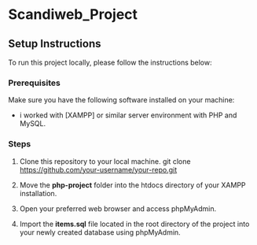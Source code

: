 # Scandiweb_Project

## Setup Instructions

To run this project locally, please follow the instructions below:

### Prerequisites

Make sure you have the following software installed on your machine:

- i worked with [XAMPP] or similar server environment with PHP and MySQL.

### Steps

1. Clone this repository to your local machine.
   git clone https://github.com/your-username/your-repo.git
   
2.  Move the **php-project** folder into the htdocs directory of your XAMPP installation.
  
3. Open your preferred web browser and access phpMyAdmin.

4. Import the **items.sql** file located in the root directory of the project into your newly created database using phpMyAdmin.
